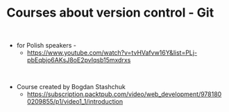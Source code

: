 # Courses about version control - Git

<p>&nbsp;</p>

- for Polish speakers - 
    - https://www.youtube.com/watch?v=tvHVafvw16Y&list=PLj-pbEqbjo6AKsJ8oE2pvIqsb15mxdrxs
    

<p>&nbsp;</p>

- Course created by Bogdan Stashchuk
  - https://subscription.packtpub.com/video/web_development/9781800209855/p1/video1_1/introduction
